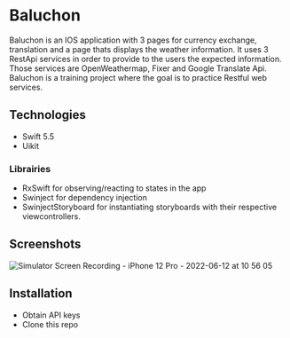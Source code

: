 # Baluchon

Baluchon is an IOS application with 3 pages for currency exchange, translation and a page thats displays the weather information.
It uses 3 RestApi services in order to provide to the users the expected information. Those services are OpenWeathermap, Fixer and Google Translate Api.
Baluchon is a training project where the goal is to practice Restful web services.

## Technologies

* Swift 5.5
* Uikit

### Librairies

* RxSwift for observing/reacting to states in the app
* Swinject for dependency injection
* SwinjectStoryboard for instantiating storyboards with their respective viewcontrollers.

## Screenshots

![Simulator Screen Recording - iPhone 12 Pro - 2022-06-12 at 10 56 05](https://user-images.githubusercontent.com/73799835/173225455-384cd8b1-2405-4031-87f6-9c1f46890060.gif)


## Installation

* Obtain API keys
* Clone this repo 
